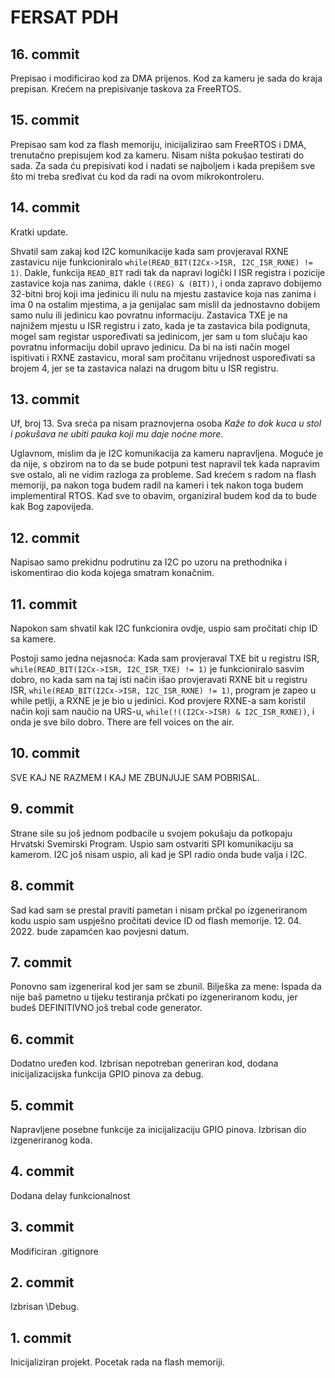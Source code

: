 # FERSAT PDH
## 16. commit
Prepisao i modificirao kod za DMA prijenos. Kod za kameru je sada do kraja prepisan. Krećem na prepisivanje taskova za FreeRTOS.
## 15. commit
Prepisao sam kod za flash memoriju, inicijalizirao sam FreeRTOS i DMA, trenutačno prepisujem kod za kameru. Nisam ništa pokušao testirati do sada.
Za sada ću prepisivati kod i nadati se najboljem i kada prepišem sve što mi treba sređivat ću kod da radi na ovom mikrokontroleru.
## 14. commit
Kratki update.

Shvatil sam zakaj kod I2C komunikacije kada sam provjeraval RXNE zastavicu nije funkcioniralo
`while(READ_BIT(I2Cx->ISR, I2C_ISR_RXNE) != 1)`. Dakle, funkcija `READ_BIT` radi tak da napravi logički I
ISR registra i pozicije zastavice koja nas zanima, dakle `((REG) & (BIT))`, i onda zapravo dobijemo 32-bitni broj koji
ima jedinicu ili nulu na mjestu zastavice koja nas zanima i ima 0 na ostalim mjestima, a ja genijalac sam mislil da jednostavno
dobijem samo nulu ili jedinicu kao povratnu informaciju. Zastavica TXE je na najnižem mjestu u ISR registru i zato, kada je ta zastavica
bila podignuta, mogel sam registar uspoređivati sa jedinicom, jer sam u tom slučaju kao povratnu informaciju dobil upravo jedinicu.
Da bi na isti način mogel ispitivati i RXNE zastavicu, moral sam pročitanu vrijednost uspoređivati sa brojem 4, jer se ta zastavica nalazi
na drugom bitu u ISR registru.
## 13. commit
Uf, broj 13. Sva sreća pa nisam praznovjerna osoba *Kaže to dok kuca u stol i pokušava ne ubiti pauka koji mu daje noćne more*.

Uglavnom, mislim da je I2C komunikacija za kameru napravljena. Moguće je da nije, s obzirom na to da se bude potpuni test napravil tek
kada napravim sve ostalo, ali ne vidim razloga za probleme. Sad krećem s radom na flash memoriji, pa nakon toga budem radil na kameri i tek
nakon toga budem implementiral RTOS. Kad sve to obavim, organiziral budem kod da to bude kak Bog zapovijeda.
## 12. commit
Napisao samo prekidnu podrutinu za I2C po uzoru na prethodnika i iskomentirao dio koda kojega smatram konačnim.
## 11. commit
Napokon sam shvatil kak I2C funkcionira ovdje, uspio sam pročitati chip ID sa kamere.

Postoji samo jedna nejasnoća:
Kada sam provjeraval TXE bit u registru ISR, `while(READ_BIT(I2Cx->ISR, I2C_ISR_TXE) != 1)` je funkcioniralo sasvim dobro,
no kada sam na taj isti način išao provjeravati RXNE bit u registru ISR, `while(READ_BIT(I2Cx->ISR, I2C_ISR_RXNE) != 1)`, program je
zapeo u while petlji, a RXNE je je bio u jedinici. Kod provjere RXNE-a sam koristil način koji sam naučio na URS-u,
`while(!((I2Cx->ISR) & I2C_ISR_RXNE))`, i onda je sve bilo dobro. There are fell voices on the air.
## 10. commit
SVE KAJ NE RAZMEM I KAJ ME ZBUNJUJE SAM POBRISAL.
## 9. commit
Strane sile su još jednom podbacile u svojem pokušaju da potkopaju Hrvatski Svemirski Program. Uspio sam ostvariti SPI komunikaciju sa kamerom.
I2C još nisam uspio, ali kad je SPI radio onda bude valja i I2C.
## 8. commit
Sad kad sam se prestal praviti pametan i nisam prčkal po izgeneriranom kodu uspio sam uspješno pročitati device ID od flash memorije.
12. 04. 2022. bude zapamćen kao povjesni datum.
## 7. commit
Ponovno sam izgeneriral kod jer sam se zbunil. Bilješka za mene: Ispada da nije baš pametno u tijeku testiranja prčkati po izgeneriranom kodu, jer budeš DEFINITIVNO još trebal code generator.
## 6. commit
Dodatno uređen kod. Izbrisan nepotreban generiran kod, dodana inicijalizacijska funkcija GPIO pinova za debug.
## 5. commit
Napravljene posebne funkcije za inicijalizaciju GPIO pinova. Izbrisan dio izgeneriranog koda.
## 4. commit
Dodana delay funkcionalnost
## 3. commit
Modificiran .gitignore
## 2. commit
Izbrisan \Debug.
## 1. commit
Inicijaliziran projekt. Pocetak rada na flash memoriji.